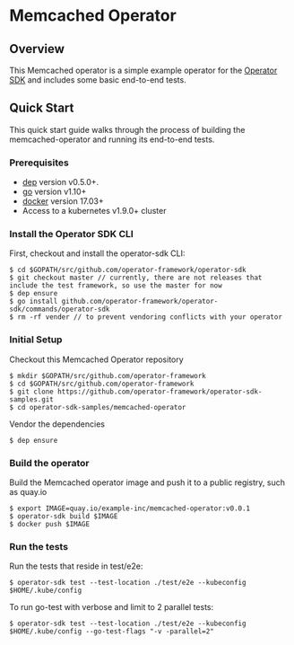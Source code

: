 # Memcached Operator

## Overview
This Memcached operator is a simple example operator for the [Operator SDK][operator_sdk] and includes some basic end-to-end tests.

## Quick Start
This quick start guide walks through the process of building the memcached-operator and running its end-to-end tests.

### Prerequisites
- [dep][dep_tool] version v0.5.0+.
- [go][go_tool] version v1.10+
- [docker][docker_tool] version 17.03+
- Access to a kubernetes v1.9.0+ cluster

### Install the Operator SDK CLI
First, checkout and install the operator-sdk CLI:
```
$ cd $GOPATH/src/github.com/operator-framework/operator-sdk
$ git checkout master // currently, there are not releases that include the test framework, so use the master for now
$ dep ensure
$ go install github.com/operator-framework/operator-sdk/commands/operator-sdk
$ rm -rf vender // to prevent vendoring conflicts with your operator
```

### Initial Setup
Checkout this Memcached Operator repository
```
$ mkdir $GOPATH/src/github.com/operator-framework
$ cd $GOPATH/src/github.com/operator-framework
$ git clone https://github.com/operator-framework/operator-sdk-samples.git
$ cd operator-sdk-samples/memcached-operator
```
Vendor the dependencies
```
$ dep ensure
```

### Build the operator
Build the Memcached operator image and push it to a public registry, such as quay.io
```
$ export IMAGE=quay.io/example-inc/memcached-operator:v0.0.1
$ operator-sdk build $IMAGE
$ docker push $IMAGE
```

### Run the tests
Run the tests that reside in test/e2e:
```
$ operator-sdk test --test-location ./test/e2e --kubeconfig $HOME/.kube/config
```

To run go-test with verbose and limit to 2 parallel tests:
```
$ operator-sdk test --test-location ./test/e2e --kubeconfig $HOME/.kube/config --go-test-flags "-v -parallel=2"
```

[dep_tool]:https://golang.github.io/dep/docs/installation.html
[go_tool]:https://golang.org/dl/
[docker_tool]:https://docs.docker.com/install/
[operator_sdk]:https://github.com/operator-framework/operator-sdk
